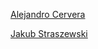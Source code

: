 [Alejandro Cervera](https://github.com/PN6723/)

[Jakub Straszewski](https://github.com/kuba97531/)
